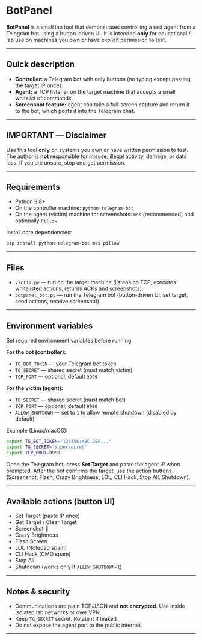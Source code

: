 # BotPanel

**BotPanel** is a small lab tool that demonstrates controlling a test agent from a Telegram bot using a button-driven UI. It is intended **only** for educational / lab use on machines you own or have explicit permission to test.

---

## Quick description

* **Controller:** a Telegram bot with only buttons (no typing except pasting the target IP once).
* **Agent:** a TCP listener on the target machine that accepts a small whitelist of commands.
* **Screenshot feature:** agent can take a full-screen capture and return it to the bot, which posts it into the Telegram chat.

---

## IMPORTANT — Disclaimer

Use this tool **only** on systems you own or have written permission to test. The author is **not** responsible for misuse, illegal activity, damage, or data loss. If you are unsure, stop and get permission.

---

## Requirements

* Python 3.8+
* On the controller machine: `python-telegram-bot`
* On the agent (victim) machine for screenshots: `mss` (recommended) and optionally `Pillow`

Install core dependencies:

```bash
pip install python-telegram-bot mss pillow
```

---

## Files

* `victim.py` — run on the target machine (listens on TCP, executes whitelisted actions, returns ACKs and screenshots).
* `botpanel_bot.py` — run the Telegram bot (button-driven UI, set target, send actions, receive screenshot).

---

## Environment variables

Set required environment variables before running.

**For the bot (controller):**

* `TG_BOT_TOKEN` — your Telegram bot token
* `TG_SECRET` — shared secret (must match victim)
* `TCP_PORT` — optional, default `9999`

**For the victim (agent):**

* `TG_SECRET` — shared secret (must match bot)
* `TCP_PORT` — optional, default `9999`
* `ALLOW_SHUTDOWN` — set to `1` to allow remote shutdown (disabled by default)

Example (Linux/macOS):

```bash
export TG_BOT_TOKEN="123456:ABC-DEF..."
export TG_SECRET="supersecret"
export TCP_PORT=9999
```

Open the Telegram bot, press **Set Target** and paste the agent IP when prompted. After the bot confirms the target, use the action buttons (Screenshot, Flash, Crazy Brightness, LOL, CLI Hack, Stop All, Shutdown).

---

## Available actions (button UI)

* Set Target (paste IP once)
* Get Target / Clear Target
* Screenshot 📸
* Crazy Brightness
* Flash Screen
* LOL (Notepad spam)
* CLI Hack (CMD spam)
* Stop All
* Shutdown (works only if `ALLOW_SHUTDOWN=1`)

---

## Notes & security

* Communications are plain TCP/JSON and **not encrypted**. Use inside isolated lab networks or over VPN.
* Keep `TG_SECRET` secret. Rotate it if leaked.
* Do not expose the agent port to the public internet.

---
